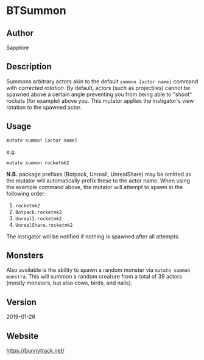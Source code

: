 # BTSummon

## Author
Sapphire

## Description
Summons arbitrary actors akin to the default `summon [actor name]` command with *corrected rotation*. By default, actors (such as projectiles) cannot be spawned above a certain angle preventing you from being able to "shoot" rockets (for example) above you. This mutator applies the instigator's view rotation to the spawned actor.

## Usage
`mutate summon [actor name]`

e.g.

`mutate summon rocketmk2`

**N.B.** package prefixes (Botpack, UnrealI, UnrealShare) may be omitted as the mutator will automatically prefix these to the actor name. When using the example command above, the mutator will attempt to spawn in the following order:

1. `rocketmk2`
1. `Botpack.rocketmk2`
1. `UnrealI.rocketmk2`
1. `UnrealShare.rocketmk2`

The instigator will be notified if nothing is spawned after all attempts.

## Monsters
Also available is the ability to spawn a random monster via `mutate summon monstra`. This will summon a random creature from a total of 39 actors (mostly monsters, but also cows, birds, and nalis).

## Version
2019-01-26

## Website
https://bunnytrack.net/
